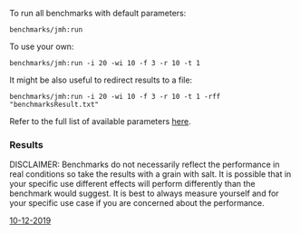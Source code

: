 To run all benchmarks with default parameters:

``` 
benchmarks/jmh:run
```

To use your own:

``` 
benchmarks/jmh:run -i 20 -wi 10 -f 3 -r 10 -t 1
```

It might be also useful to redirect results to a file:

``` 
benchmarks/jmh:run -i 20 -wi 10 -f 3 -r 10 -t 1 -rff "benchmarksResult.txt"
```

Refer to the full list of available parameters [here](https://github.com/guozheng/jmh-tutorial/blob/master/README.md).

### Results

DISCLAIMER: Benchmarks do not necessarily reflect the performance in real conditions so take the results with a grain with salt. 
It is possible that in your specific use different effects will perform differently than the benchmark would suggest.
It is best to always measure yourself and for your specific use case if you are concerned about the performance.


[10-12-2019](results/10-12-2019.md)